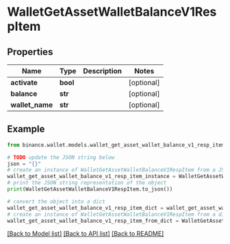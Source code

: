 # WalletGetAssetWalletBalanceV1RespItem


## Properties

Name | Type | Description | Notes
------------ | ------------- | ------------- | -------------
**activate** | **bool** |  | [optional] 
**balance** | **str** |  | [optional] 
**wallet_name** | **str** |  | [optional] 

## Example

```python
from binance.wallet.models.wallet_get_asset_wallet_balance_v1_resp_item import WalletGetAssetWalletBalanceV1RespItem

# TODO update the JSON string below
json = "{}"
# create an instance of WalletGetAssetWalletBalanceV1RespItem from a JSON string
wallet_get_asset_wallet_balance_v1_resp_item_instance = WalletGetAssetWalletBalanceV1RespItem.from_json(json)
# print the JSON string representation of the object
print(WalletGetAssetWalletBalanceV1RespItem.to_json())

# convert the object into a dict
wallet_get_asset_wallet_balance_v1_resp_item_dict = wallet_get_asset_wallet_balance_v1_resp_item_instance.to_dict()
# create an instance of WalletGetAssetWalletBalanceV1RespItem from a dict
wallet_get_asset_wallet_balance_v1_resp_item_from_dict = WalletGetAssetWalletBalanceV1RespItem.from_dict(wallet_get_asset_wallet_balance_v1_resp_item_dict)
```
[[Back to Model list]](../README.md#documentation-for-models) [[Back to API list]](../README.md#documentation-for-api-endpoints) [[Back to README]](../README.md)


